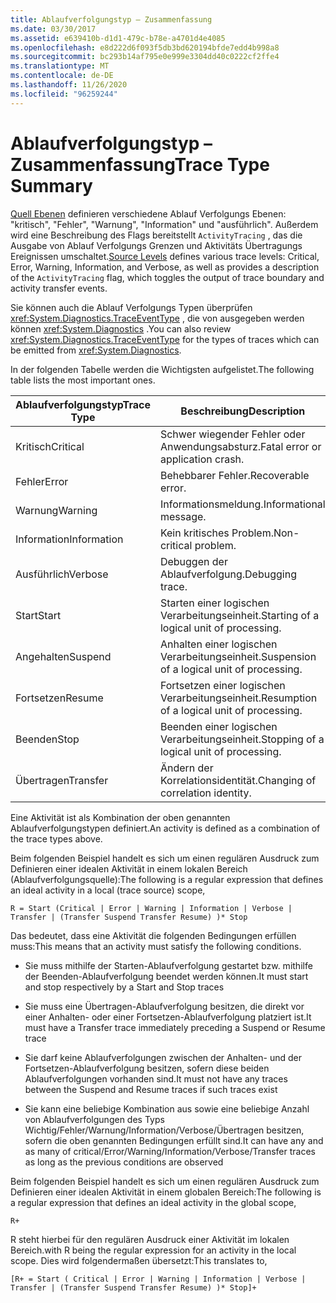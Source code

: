 ```yaml
---
title: Ablaufverfolgungstyp – Zusammenfassung
ms.date: 03/30/2017
ms.assetid: e639410b-d1d1-479c-b78e-a4701d4e4085
ms.openlocfilehash: e8d222d6f093f5db3bd620194bfde7edd4b998a8
ms.sourcegitcommit: bc293b14af795e0e999e3304dd40c0222cf2ffe4
ms.translationtype: MT
ms.contentlocale: de-DE
ms.lasthandoff: 11/26/2020
ms.locfileid: "96259244"
---
```

# <a name="trace-type-summary"></a><span data-ttu-id="60bc5-102">Ablaufverfolgungstyp – Zusammenfassung</span><span class="sxs-lookup"><span data-stu-id="60bc5-102">Trace Type Summary</span></span>

<span data-ttu-id="60bc5-103">[Quell Ebenen](xref:System.Diagnostics.SourceLevels) definieren verschiedene Ablauf Verfolgungs Ebenen: "kritisch", "Fehler", "Warnung", "Information" und "ausführlich". Außerdem wird eine Beschreibung des Flags bereitstellt `ActivityTracing` , das die Ausgabe von Ablauf Verfolgungs Grenzen und Aktivitäts Übertragungs Ereignissen umschaltet.</span><span class="sxs-lookup"><span data-stu-id="60bc5-103">[Source Levels](xref:System.Diagnostics.SourceLevels) defines various trace levels: Critical, Error, Warning, Information, and Verbose, as well as provides a description of the `ActivityTracing` flag, which toggles the output of trace boundary and activity transfer events.</span></span>  
  
 <span data-ttu-id="60bc5-104">Sie können auch die Ablauf Verfolgungs Typen überprüfen <xref:System.Diagnostics.TraceEventType> , die von ausgegeben werden können <xref:System.Diagnostics> .</span><span class="sxs-lookup"><span data-stu-id="60bc5-104">You can also review <xref:System.Diagnostics.TraceEventType> for the types of traces which can be emitted from <xref:System.Diagnostics>.</span></span>  
  
 <span data-ttu-id="60bc5-105">In der folgenden Tabelle werden die Wichtigsten aufgelistet.</span><span class="sxs-lookup"><span data-stu-id="60bc5-105">The following table lists the most important ones.</span></span>  
  
|<span data-ttu-id="60bc5-106">Ablaufverfolgungstyp</span><span class="sxs-lookup"><span data-stu-id="60bc5-106">Trace Type</span></span>|<span data-ttu-id="60bc5-107">Beschreibung</span><span class="sxs-lookup"><span data-stu-id="60bc5-107">Description</span></span>|  
|----------------|-----------------|  
|<span data-ttu-id="60bc5-108">Kritisch</span><span class="sxs-lookup"><span data-stu-id="60bc5-108">Critical</span></span>|<span data-ttu-id="60bc5-109">Schwer wiegender Fehler oder Anwendungsabsturz.</span><span class="sxs-lookup"><span data-stu-id="60bc5-109">Fatal error or application crash.</span></span>|  
|<span data-ttu-id="60bc5-110">Fehler</span><span class="sxs-lookup"><span data-stu-id="60bc5-110">Error</span></span>|<span data-ttu-id="60bc5-111">Behebbarer Fehler.</span><span class="sxs-lookup"><span data-stu-id="60bc5-111">Recoverable error.</span></span>|  
|<span data-ttu-id="60bc5-112">Warnung</span><span class="sxs-lookup"><span data-stu-id="60bc5-112">Warning</span></span>|<span data-ttu-id="60bc5-113">Informationsmeldung.</span><span class="sxs-lookup"><span data-stu-id="60bc5-113">Informational message.</span></span>|  
|<span data-ttu-id="60bc5-114">Information</span><span class="sxs-lookup"><span data-stu-id="60bc5-114">Information</span></span>|<span data-ttu-id="60bc5-115">Kein kritisches Problem.</span><span class="sxs-lookup"><span data-stu-id="60bc5-115">Non-critical problem.</span></span>|  
|<span data-ttu-id="60bc5-116">Ausführlich</span><span class="sxs-lookup"><span data-stu-id="60bc5-116">Verbose</span></span>|<span data-ttu-id="60bc5-117">Debuggen der Ablaufverfolgung.</span><span class="sxs-lookup"><span data-stu-id="60bc5-117">Debugging trace.</span></span>|  
|<span data-ttu-id="60bc5-118">Start</span><span class="sxs-lookup"><span data-stu-id="60bc5-118">Start</span></span>|<span data-ttu-id="60bc5-119">Starten einer logischen Verarbeitungseinheit.</span><span class="sxs-lookup"><span data-stu-id="60bc5-119">Starting of a logical unit of processing.</span></span>|  
|<span data-ttu-id="60bc5-120">Angehalten</span><span class="sxs-lookup"><span data-stu-id="60bc5-120">Suspend</span></span>|<span data-ttu-id="60bc5-121">Anhalten einer logischen Verarbeitungseinheit.</span><span class="sxs-lookup"><span data-stu-id="60bc5-121">Suspension of a logical unit of processing.</span></span>|  
|<span data-ttu-id="60bc5-122">Fortsetzen</span><span class="sxs-lookup"><span data-stu-id="60bc5-122">Resume</span></span>|<span data-ttu-id="60bc5-123">Fortsetzen einer logischen Verarbeitungseinheit.</span><span class="sxs-lookup"><span data-stu-id="60bc5-123">Resumption of a logical unit of processing.</span></span>|  
|<span data-ttu-id="60bc5-124">Beenden</span><span class="sxs-lookup"><span data-stu-id="60bc5-124">Stop</span></span>|<span data-ttu-id="60bc5-125">Beenden einer logischen Verarbeitungseinheit.</span><span class="sxs-lookup"><span data-stu-id="60bc5-125">Stopping of a logical unit of processing.</span></span>|  
|<span data-ttu-id="60bc5-126">Übertragen</span><span class="sxs-lookup"><span data-stu-id="60bc5-126">Transfer</span></span>|<span data-ttu-id="60bc5-127">Ändern der Korrelationsidentität.</span><span class="sxs-lookup"><span data-stu-id="60bc5-127">Changing of correlation identity.</span></span>|  
  
 <span data-ttu-id="60bc5-128">Eine Aktivität ist als Kombination der oben genannten Ablaufverfolgungstypen definiert.</span><span class="sxs-lookup"><span data-stu-id="60bc5-128">An activity is defined as a combination of the trace types above.</span></span>  
  
 <span data-ttu-id="60bc5-129">Beim folgenden Beispiel handelt es sich um einen regulären Ausdruck zum Definieren einer idealen Aktivität in einem lokalen Bereich (Ablaufverfolgungsquelle):</span><span class="sxs-lookup"><span data-stu-id="60bc5-129">The following is a regular expression that defines an ideal activity in a local (trace source) scope,</span></span>  
  
 `R = Start (Critical | Error | Warning | Information | Verbose | Transfer | (Transfer Suspend Transfer Resume) )* Stop`  
  
 <span data-ttu-id="60bc5-130">Das bedeutet, dass eine Aktivität die folgenden Bedingungen erfüllen muss:</span><span class="sxs-lookup"><span data-stu-id="60bc5-130">This means that an activity must satisfy the following conditions.</span></span>  
  
- <span data-ttu-id="60bc5-131">Sie muss mithilfe der Starten-Ablaufverfolgung gestartet bzw. mithilfe der Beenden-Ablaufverfolgung beendet werden können.</span><span class="sxs-lookup"><span data-stu-id="60bc5-131">It must start and stop respectively by a Start and Stop traces</span></span>  
  
- <span data-ttu-id="60bc5-132">Sie muss eine Übertragen-Ablaufverfolgung besitzen, die direkt vor einer Anhalten- oder einer Fortsetzen-Ablaufverfolgung platziert ist.</span><span class="sxs-lookup"><span data-stu-id="60bc5-132">It must have a Transfer trace immediately preceding a Suspend or Resume trace</span></span>  
  
- <span data-ttu-id="60bc5-133">Sie darf keine Ablaufverfolgungen zwischen der Anhalten- und der Fortsetzen-Ablaufverfolgung besitzen, sofern diese beiden Ablaufverfolgungen vorhanden sind.</span><span class="sxs-lookup"><span data-stu-id="60bc5-133">It must not have any traces between the Suspend and Resume traces if such traces exist</span></span>  
  
- <span data-ttu-id="60bc5-134">Sie kann eine beliebige Kombination aus sowie eine beliebige Anzahl von Ablaufverfolgungen des Typs Wichtig/Fehler/Warnung/Information/Verbose/Übertragen besitzen, sofern die oben genannten Bedingungen erfüllt sind.</span><span class="sxs-lookup"><span data-stu-id="60bc5-134">It can have any and as many of critical/Error/Warning/Information/Verbose/Transfer traces as long as the previous conditions are observed</span></span>  
  
 <span data-ttu-id="60bc5-135">Beim folgenden Beispiel handelt es sich um einen regulären Ausdruck zum Definieren einer idealen Aktivität in einem globalen Bereich:</span><span class="sxs-lookup"><span data-stu-id="60bc5-135">The following is a regular expression that defines an ideal activity in the global scope,</span></span>  
  
`R+`  
  
 <span data-ttu-id="60bc5-136">R steht hierbei für den regulären Ausdruck einer Aktivität im lokalen Bereich.</span><span class="sxs-lookup"><span data-stu-id="60bc5-136">with R being the regular expression for an activity in the local scope.</span></span> <span data-ttu-id="60bc5-137">Dies wird folgendermaßen übersetzt:</span><span class="sxs-lookup"><span data-stu-id="60bc5-137">This translates to,</span></span>  
  
`[R+ = Start ( Critical | Error | Warning | Information | Verbose | Transfer | (Transfer Suspend Transfer Resume) )* Stop]+`
